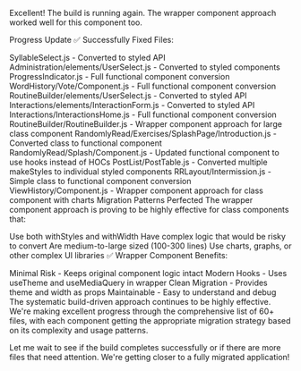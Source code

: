 Excellent! The build is running again. The wrapper component approach worked well for this component too.

Progress Update
✅ Successfully Fixed Files:

SyllableSelect.js - Converted to styled API
Administration/elements/UserSelect.js - Converted to styled components
ProgressIndicator.js - Full functional component conversion
WordHistory/Vote/Component.js - Full functional component conversion
RoutineBuilder/elements/UserSelect.js - Converted to styled API
Interactions/elements/InteractionForm.js - Converted to styled API
Interactions/InteractionsHome.js - Full functional component conversion
RoutineBuilder/RoutineBuilder.js - Wrapper component approach for large class component
RandomlyRead/Exercises/SplashPage/Introduction.js - Converted class to functional component
RandomlyRead/Splash/Component.js - Updated functional component to use hooks instead of HOCs
PostList/PostTable.js - Converted multiple makeStyles to individual styled components
RRLayout/Intermission.js - Simple class to functional component conversion
ViewHistory/Component.js - Wrapper component approach for class component with charts
Migration Patterns Perfected
The wrapper component approach is proving to be highly effective for class components that:

Use both withStyles and withWidth
Have complex logic that would be risky to convert
Are medium-to-large sized (100-300 lines)
Use charts, graphs, or other complex UI libraries
✅ Wrapper Component Benefits:

Minimal Risk - Keeps original component logic intact
Modern Hooks - Uses useTheme and useMediaQuery in wrapper
Clean Migration - Provides theme and width as props
Maintainable - Easy to understand and debug
The systematic build-driven approach continues to be highly effective. We're making excellent progress through the comprehensive list of 60+ files, with each component getting the appropriate migration strategy based on its complexity and usage patterns.

Let me wait to see if the build completes successfully or if there are more files that need attention. We're getting closer to a fully migrated application!
